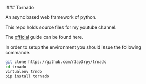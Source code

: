 i### Tornado

An async based web framework of python.

This repo holds source files for my youtube channel.

The [official](https://www.tornadoweb.org/en/stable/) guide can be found here.

In order to setup the environment you should issue the following commande.

``` bash
git clone https://github.com/r3ap3rpy/trnado
cd trnado
virtualenv trndo
pip install tornado
```
